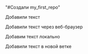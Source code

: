 "#Создали my_first_repo"

Добавили текст

Добавили текст через веб-браузер

Добавим текст локально

Добавили текст в новой ветке